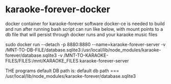# karaoke-forever-docker
docker container for karaoke-forever software
docker-ce is needed to build and run
after running bash script can run like below, with mount points to a db file that will persist through docker runs and your karaoke music files

sudo docker run --detach -p 8880:8880 --name=karaoke-forever-server -v /MNT-TO-DB-FILE/database.sqlite3:/usr/local/lib/node_modules/karaoke-forever/database.sqlite3 -v /MNT-TO-KARAOKE-FILES/FILES:/mnt/KARAOKE_FILES karaoke-forever-server

THE programs default DB path is:
default db path === /usr/local/lib/node_modules/karaoke-forever/database.sqlite3


